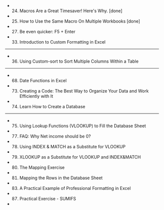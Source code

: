 - 24. Macros Are a Great Timesaver! Here's Why. [done]
- 25. How to Use the Same Macro On Multiple Workbooks [done]
- 27. Be even quicker: F5 + Enter
- 33. Introduction to Custom Formatting in Excel
-----
- 36. Using Custom-sort to Sort Multiple Columns Within a Table
-----
- 68. Date Functions in Excel
- 73. Creating a Code: The Best Way to Organize Your Data and Work Efficiently with It
- 74. Learn How to Create a Database
------
- 75. Using Lookup Functions (VLOOKUP) to Fill the Database Sheet
- 77. FAQ: Why Net income should be 0?
- 78. Using INDEX & MATCH as a Substitute for VLOOKUP
- 79. XLOOKUP as a Substitute for VLOOKUP and INDEX&MATCH
- 80. The Mapping Exercise
- 81. Mapping the Rows in the Database Sheet
- 83. A Practical Example of Professional Formatting in Excel
- 87. Practical Exercise - SUMIFS
-


